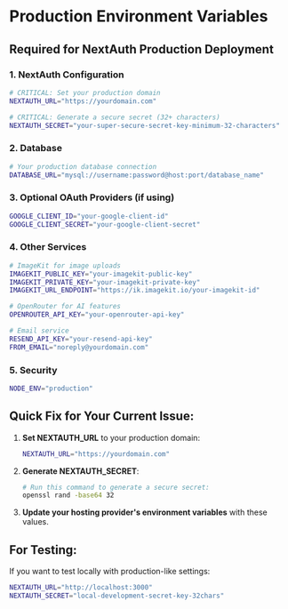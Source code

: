 # Production Environment Variables

## Required for NextAuth Production Deployment

### 1. NextAuth Configuration

```bash
# CRITICAL: Set your production domain
NEXTAUTH_URL="https://yourdomain.com"

# CRITICAL: Generate a secure secret (32+ characters)
NEXTAUTH_SECRET="your-super-secure-secret-key-minimum-32-characters"
```

### 2. Database

```bash
# Your production database connection
DATABASE_URL="mysql://username:password@host:port/database_name"
```

### 3. Optional OAuth Providers (if using)

```bash
GOOGLE_CLIENT_ID="your-google-client-id"
GOOGLE_CLIENT_SECRET="your-google-client-secret"
```

### 4. Other Services

```bash
# ImageKit for image uploads
IMAGEKIT_PUBLIC_KEY="your-imagekit-public-key"
IMAGEKIT_PRIVATE_KEY="your-imagekit-private-key"
IMAGEKIT_URL_ENDPOINT="https://ik.imagekit.io/your-imagekit-id"

# OpenRouter for AI features
OPENROUTER_API_KEY="your-openrouter-api-key"

# Email service
RESEND_API_KEY="your-resend-api-key"
FROM_EMAIL="noreply@yourdomain.com"
```

### 5. Security

```bash
NODE_ENV="production"
```

## Quick Fix for Your Current Issue:

1. **Set NEXTAUTH_URL** to your production domain:

   ```bash
   NEXTAUTH_URL="https://yourdomain.com"
   ```

2. **Generate NEXTAUTH_SECRET**:

   ```bash
   # Run this command to generate a secure secret:
   openssl rand -base64 32
   ```

3. **Update your hosting provider's environment variables** with these values.

## For Testing:

If you want to test locally with production-like settings:

```bash
NEXTAUTH_URL="http://localhost:3000"
NEXTAUTH_SECRET="local-development-secret-key-32chars"
```
